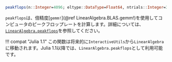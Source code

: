 ```julia
peakflops(n::Integer=4096; eltype::DataType=Float64, ntrials::Integer=3, parallel::Bool=false)
```

`peakflops`は、倍精度[`gemm!`](@ref LinearAlgebra.BLAS.gemm!)を使用してコンピュータのピークフロップレートを計算します。詳細については、[`LinearAlgebra.peakflops`](@ref)を参照してください。

!!! compat "Julia 1.1"
    この関数は将来的に`InteractiveUtils`から`LinearAlgebra`に移動されます。Julia 1.1以降では、`LinearAlgebra.peakflops`として利用可能です。

